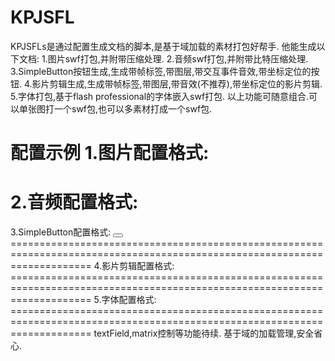 # KPJSFL
  KPJSFLs是通过配置生成文档的脚本,是基于域加载的素材打包好帮手.
他能生成以下文档:
  1.图片swf打包,并附带压缩处理.
  2.音频swf打包,并附带比特压缩处理.
  3.SimpleButton按钮生成,生成带帧标签,带图层,带交互事件音效,带坐标定位的按钮.
  4.影片剪辑生成,生成带帧标签,带图层,带音效(不推荐),带坐标定位的影片剪辑.
  5.字体打包,基于flash professional的字体嵌入swf打包.
以上功能可随意组合.可以单张图打一个swf包,也可以多素材打成一个swf包.

配置示例
  1.图片配置格式:
  <bitmap source_path="资源绝对地址" link_name="导出类名,缺省值" quality="压缩品质,缺省值"/>
  ==========================================================================================================================
  2.音频配置格式:
  <sound source_path="资源绝对地址" link_name="导出类名,缺省值" bit="比特率.枚举值:(8 kbps,16 kbps,20
kbps,24 kbps,32 kbps,48 kbps,56 kbps,64 kbps,80 kbps,112 kbps,128 kbps,160 kbps)" stereo="是否是立体声(true),单声道(false)" quality="压缩品质.枚举值(Fast,Medium,Best)"/>
  ==========================================================================================================================
  3.SimpleButton配置格式:
	<button item_name="按钮名" link_name="导出类名,缺省值">
		<layer name="图层名">
			<frame start_index="开始帧" end_index="结束帧并包含" quality="压缩品质,缺省值" label="帧标签,缺省值" source_path="资源绝对地址,缺省则空帧" x="坐标x" y="坐标y"/>
			<!--亦可插入音频帧,包含如下参数(如果需要音频压缩请先导入音频素材,通过sound标签-->
			<frame start_index="开始帧" end_index="结束帧并包含" source_path="音频资源绝对地址" label="帧标签,缺省值"/>
			<!--frame无限插入-->
		</layer>
		<!--layer无限插入-->
	</button>
	==========================================================================================================================
  4.影片剪辑配置格式:
  <movie  item_name="影片剪辑名" link_name="导出类名,缺省值">
		<layer name="图层名">
			<frame start_index="开始帧" end_index="结束帧并包含" quality="压缩品质,缺省值" label="帧标签,缺省值" source_path="资源绝对地址,缺省则空白关键帧" x="坐标x" y="坐标y"/>
			<!--frame无限插入-->
		</layer>
		<!--layer无限插入-->
	</movie>
	==========================================================================================================================
  5.字体配置格式:
  <font item_name="元件名称" font_name="嵌入字体名称" link_name="导出类名" is_FTE="是否使用FTE引擎" bold="加粗(true,false)" italic="斜体(true,false)" embed_ranges="字体嵌入对话框中可以选择的项目对应 like 1|3|5">
 		<![CDATA[嵌入的字符]]>
 	</font>
	==========================================================================================================================
textField,matrix控制等功能待续.
基于域的加载管理,安全省心.
